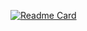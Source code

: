 [![Readme Card](https://github-readme-stats.vercel.app/api/pin/?username=jesus-rojas&repo=Calculadora&theme=highcontrast&hide_border=true)](https://github.com/jesus-rojas/Calculadora)